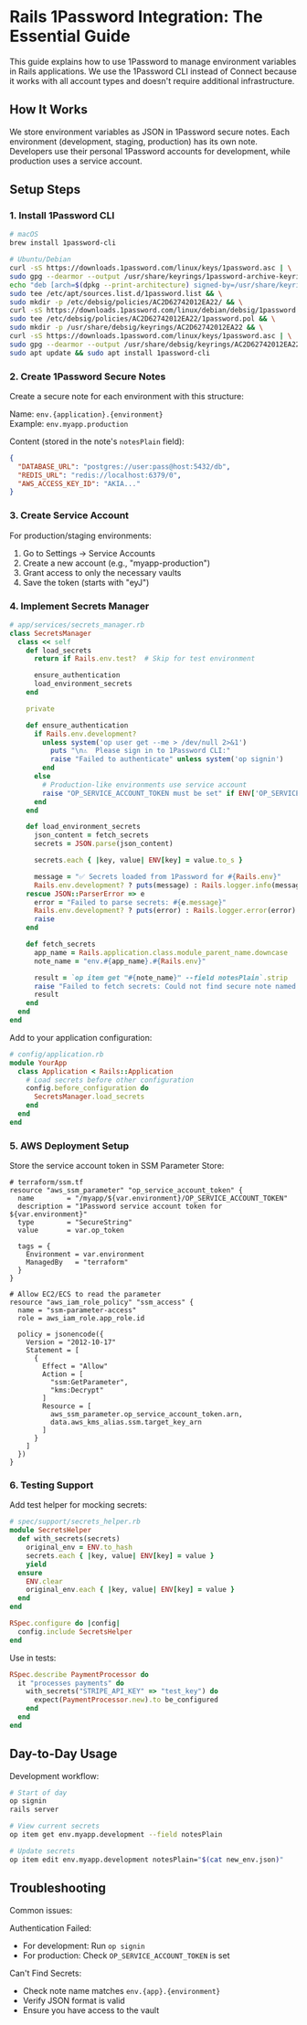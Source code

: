 # Rails 1Password Integration: The Essential Guide

This guide explains how to use 1Password to manage environment variables in Rails applications. We use the 1Password CLI instead of Connect because it works with all account types and doesn't require additional infrastructure.

## How It Works

We store environment variables as JSON in 1Password secure notes. Each environment (development, staging, production) has its own note. Developers use their personal 1Password accounts for development, while production uses a service account.

## Setup Steps

### 1. Install 1Password CLI

```bash
# macOS
brew install 1password-cli

# Ubuntu/Debian
curl -sS https://downloads.1password.com/linux/keys/1password.asc | \
sudo gpg --dearmor --output /usr/share/keyrings/1password-archive-keyring.gpg && \
echo "deb [arch=$(dpkg --print-architecture) signed-by=/usr/share/keyrings/1password-archive-keyring.gpg] https://downloads.1password.com/linux/debian/$(dpkg --print-architecture) stable main" | \
sudo tee /etc/apt/sources.list.d/1password.list && \
sudo mkdir -p /etc/debsig/policies/AC2D62742012EA22/ && \
curl -sS https://downloads.1password.com/linux/debian/debsig/1password.pol | \
sudo tee /etc/debsig/policies/AC2D62742012EA22/1password.pol && \
sudo mkdir -p /usr/share/debsig/keyrings/AC2D62742012EA22 && \
curl -sS https://downloads.1password.com/linux/keys/1password.asc | \
sudo gpg --dearmor --output /usr/share/debsig/keyrings/AC2D62742012EA22/debsig.gpg && \
sudo apt update && sudo apt install 1password-cli
```

### 2. Create 1Password Secure Notes

Create a secure note for each environment with this structure:

Name: `env.{application}.{environment}`  
Example: `env.myapp.production`

Content (stored in the note's `notesPlain` field):

```json
{
  "DATABASE_URL": "postgres://user:pass@host:5432/db",
  "REDIS_URL": "redis://localhost:6379/0",
  "AWS_ACCESS_KEY_ID": "AKIA..."
}
```

### 3. Create Service Account

For production/staging environments:

1. Go to Settings → Service Accounts
2. Create a new account (e.g., "myapp-production")
3. Grant access to only the necessary vaults
4. Save the token (starts with "eyJ")

### 4. Implement Secrets Manager

```ruby
# app/services/secrets_manager.rb
class SecretsManager
  class << self
    def load_secrets
      return if Rails.env.test?  # Skip for test environment

      ensure_authentication
      load_environment_secrets
    end

    private

    def ensure_authentication
      if Rails.env.development?
        unless system('op user get --me > /dev/null 2>&1')
          puts "\n⚠️  Please sign in to 1Password CLI:"
          raise "Failed to authenticate" unless system('op signin')
        end
      else
        # Production-like environments use service account
        raise "OP_SERVICE_ACCOUNT_TOKEN must be set" if ENV['OP_SERVICE_ACCOUNT_TOKEN'].blank?
      end
    end

    def load_environment_secrets
      json_content = fetch_secrets
      secrets = JSON.parse(json_content)

      secrets.each { |key, value| ENV[key] = value.to_s }

      message = "✅ Secrets loaded from 1Password for #{Rails.env}"
      Rails.env.development? ? puts(message) : Rails.logger.info(message)
    rescue JSON::ParserError => e
      error = "Failed to parse secrets: #{e.message}"
      Rails.env.development? ? puts(error) : Rails.logger.error(error)
      raise
    end

    def fetch_secrets
      app_name = Rails.application.class.module_parent_name.downcase
      note_name = "env.#{app_name}.#{Rails.env}"

      result = `op item get "#{note_name}" --field notesPlain`.strip
      raise "Failed to fetch secrets: Could not find secure note named '#{note_name}'" if result.empty?
      result
    end
  end
end
```

Add to your application configuration:

```ruby
# config/application.rb
module YourApp
  class Application < Rails::Application
    # Load secrets before other configuration
    config.before_configuration do
      SecretsManager.load_secrets
    end
  end
end
```

### 5. AWS Deployment Setup

Store the service account token in SSM Parameter Store:

```hcl
# terraform/ssm.tf
resource "aws_ssm_parameter" "op_service_account_token" {
  name        = "/myapp/${var.environment}/OP_SERVICE_ACCOUNT_TOKEN"
  description = "1Password service account token for ${var.environment}"
  type        = "SecureString"
  value       = var.op_token

  tags = {
    Environment = var.environment
    ManagedBy   = "terraform"
  }
}

# Allow EC2/ECS to read the parameter
resource "aws_iam_role_policy" "ssm_access" {
  name = "ssm-parameter-access"
  role = aws_iam_role.app_role.id

  policy = jsonencode({
    Version = "2012-10-17"
    Statement = [
      {
        Effect = "Allow"
        Action = [
          "ssm:GetParameter",
          "kms:Decrypt"
        ]
        Resource = [
          aws_ssm_parameter.op_service_account_token.arn,
          data.aws_kms_alias.ssm.target_key_arn
        ]
      }
    ]
  })
}
```

### 6. Testing Support

Add test helper for mocking secrets:

```ruby
# spec/support/secrets_helper.rb
module SecretsHelper
  def with_secrets(secrets)
    original_env = ENV.to_hash
    secrets.each { |key, value| ENV[key] = value }
    yield
  ensure
    ENV.clear
    original_env.each { |key, value| ENV[key] = value }
  end
end

RSpec.configure do |config|
  config.include SecretsHelper
end
```

Use in tests:

```ruby
RSpec.describe PaymentProcessor do
  it "processes payments" do
    with_secrets("STRIPE_API_KEY" => "test_key") do
      expect(PaymentProcessor.new).to be_configured
    end
  end
end
```

## Day-to-Day Usage

Development workflow:

```bash
# Start of day
op signin
rails server

# View current secrets
op item get env.myapp.development --field notesPlain

# Update secrets
op item edit env.myapp.development notesPlain="$(cat new_env.json)"
```

## Troubleshooting

Common issues:

Authentication Failed:

- For development: Run `op signin`
- For production: Check `OP_SERVICE_ACCOUNT_TOKEN` is set

Can't Find Secrets:

- Check note name matches `env.{app}.{environment}`
- Verify JSON format is valid
- Ensure you have access to the vault
